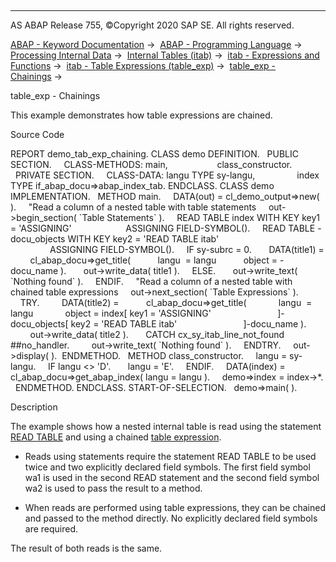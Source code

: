   

* * *

AS ABAP Release 755, ©Copyright 2020 SAP SE. All rights reserved.

[ABAP - Keyword Documentation](javascript:call_link\('abenabap.htm'\)) →  [ABAP - Programming Language](javascript:call_link\('abenabap_reference.htm'\)) →  [Processing Internal Data](javascript:call_link\('abenabap_data_working.htm'\)) →  [Internal Tables (itab)](javascript:call_link\('abenitab.htm'\)) →  [itab - Expressions and Functions](javascript:call_link\('abentable_processing_expr_func.htm'\)) →  [itab - Table Expressions (table\_exp)](javascript:call_link\('abentable_expressions.htm'\)) →  [table\_exp - Chainings](javascript:call_link\('abentable_exp_chaining.htm'\)) → 

table\_exp - Chainings

This example demonstrates how table expressions are chained.

Source Code

REPORT demo\_tab\_exp\_chaining.
CLASS demo DEFINITION.
  PUBLIC SECTION.
    CLASS-METHODS: main,
                   class\_constructor.
  PRIVATE SECTION.
    CLASS-DATA: langu TYPE sy-langu,
                index TYPE if\_abap\_docu=>abap\_index\_tab.
ENDCLASS.
CLASS demo IMPLEMENTATION.
  METHOD main.
    DATA(out) = cl\_demo\_output=>new( ).
    "Read a column of a nested table with table statements
    out->begin\_section( \`Table Statements\` ).
    READ TABLE index WITH KEY key1 = 'ASSIGNING'
                     ASSIGNING FIELD-SYMBOL(<wa1>).
    READ TABLE <wa1>-docu\_objects WITH KEY key2 = 'READ TABLE itab'
                                  ASSIGNING FIELD-SYMBOL(<wa2>).
    IF sy-subrc = 0.
      DATA(title1) =
        cl\_abap\_docu=>get\_title(
          langu  = langu
          object = <wa2>-docu\_name ).
      out->write\_data( title1 ).
    ELSE.
      out->write\_text( \`Nothing found\` ).
    ENDIF.
    "Read a column of a nested table with chained table expressions
    out->next\_section( \`Table Expressions\` ).
    TRY.
        DATA(title2) =
          cl\_abap\_docu=>get\_title(
            langu  = langu
            object = index\[ key1 = 'ASSIGNING'
                          \]-docu\_objects\[ key2 = 'READ TABLE itab'
                          \]-docu\_name ).
        out->write\_data( title2 ).
      CATCH cx\_sy\_itab\_line\_not\_found ##no\_handler.
        out->write\_text( \`Nothing found\` ).
    ENDTRY.
    out->display( ).  ENDMETHOD.
  METHOD class\_constructor.
    langu = sy-langu.
    IF langu <> 'D'.
      langu = 'E'.
    ENDIF.
    DATA(index) = cl\_abap\_docu=>get\_abap\_index( langu = langu ).
    demo=>index = index->\*.
  ENDMETHOD.
ENDCLASS.
START-OF-SELECTION.
  demo=>main( ).

Description

The example shows how a nested internal table is read using the statement [READ TABLE](javascript:call_link\('abapread_table.htm'\)) and using a chained [table expression](javascript:call_link\('abentable_expressions.htm'\)).

-   Reads using statements require the statement READ TABLE to be used twice and two explicitly declared field symbols. The first field symbol wa1 is used in the second READ statement and the second field symbol wa2 is used to pass the result to a method.

-   When reads are performed using table expressions, they can be chained and passed to the method directly. No explicitly declared field symbols are required.

The result of both reads is the same.